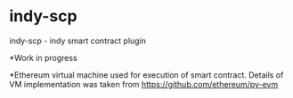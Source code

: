 # indy-scp
indy-scp - indy smart contract plugin

*Work in progress

*Ethereum virtual machine used for execution of smart contract. Details of VM implementation was taken from https://github.com/ethereum/py-evm
